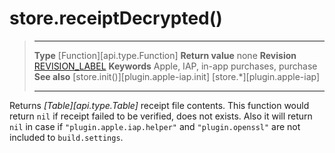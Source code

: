 
# store.receiptDecrypted()

> --------------------- ------------------------------------------------------------------------------------------
> __Type__              [Function][api.type.Function]
> __Return value__      none
> __Revision__          [REVISION_LABEL](REVISION_URL)
> __Keywords__          Apple, IAP, in-app purchases, purchase
> __See also__          [store.init()][plugin.apple-iap.init]
>						[store.*][plugin.apple-iap]
> --------------------- ------------------------------------------------------------------------------------------


Returns _[Table][api.type.Table]_ receipt file contents. This function would return `nil` if receipt failed to be verified, does not exists. Also it will return `nil` in case if `"plugin.apple.iap.helper"` and `"plugin.openssl"` are not included to `build.settings`.
